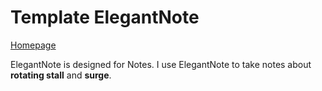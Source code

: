 # Template ElegantNote

[Homepage](https://elegantlatex.org/)

ElegantNote is designed for Notes. I use ElegantNote to take notes about **rotating stall** and **surge**.
